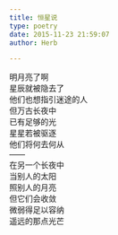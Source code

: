 ```yaml
---  
title: 恒星说  
type: poetry  
date: 2015-11-23 21:59:07  
author: Herb  

---  
```

明月亮了啊  
星辰就被隐去了  
他们也想指引迷途的人  
但万古长夜中  
已有足够的光    
星星若被驱逐  
他们将何去何从  
——  
在另一个长夜中  
当别人的太阳  
照别人的月亮    
但它们会收敛  
微弱得足以容纳  
遥远的那点光芒  

